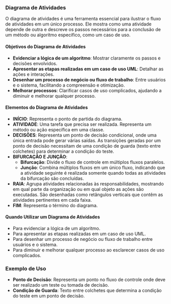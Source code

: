 ### Diagrama de Atividades

O diagrama de atividades é uma ferramenta essencial para ilustrar o fluxo de atividades em um único processo. Ele mostra como uma atividade depende de outra e descreve os passos necessários para a conclusão de um método ou algoritmo específico, como um caso de uso.

#### Objetivos do Diagrama de Atividades
- **Evidenciar a lógica de um algoritmo**: Mostrar claramente os passos e decisões envolvidos.
- **Apresentar as etapas realizadas em um caso de uso UML**: Detalhar as ações e interações.
- **Desenhar um processo de negócio ou fluxo de trabalho**: Entre usuários e o sistema, facilitando a compreensão e otimização.
- **Melhorar processos**: Clarificar casos de uso complicados, ajudando a diminuir e melhorar qualquer processo.

#### Elementos do Diagrama de Atividades
- **INÍCIO**: Representa o ponto de partida do diagrama.
- **ATIVIDADE**: Uma tarefa que precisa ser realizada. Representa um método ou ação específica em uma classe.
- **DECISÕES**: Representa um ponto de decisão condicional, onde uma única entrada pode gerar várias saídas. As transições geradas por um ponto de decisão necessitam de uma condição de guarda (texto entre colchetes) para determinar a condição do teste.
- **BIFURCAÇÃO E JUNÇÃO**: 
  - **Bifurcação**: Divide o fluxo de controle em múltiplos fluxos paralelos.
  - **Junção**: Combina múltiplos fluxos em um único fluxo, indicando que a atividade seguinte é realizada somente quando todas as atividades da bifurcação são concluídas.
- **RAIA**: Agrupa atividades relacionadas às responsabilidades, mostrando em qual parte da organização ou em qual objeto as ações são executadas. São desenhadas como retângulos verticais que contêm as atividades pertinentes em cada faixa.
- **FIM**: Representa o término do diagrama.

#### Quando Utilizar um Diagrama de Atividades
- Para evidenciar a lógica de um algoritmo.
- Para apresentar as etapas realizadas em um caso de uso UML.
- Para desenhar um processo de negócio ou fluxo de trabalho entre usuários e o sistema.
- Para diminuir e melhorar qualquer processo ao esclarecer casos de uso complicados.

### Exemplo de Uso
- **Ponto de Decisão**: Representa um ponto no fluxo de controle onde deve ser realizado um teste ou tomada de decisão.
- **Condição de Guarda**: Texto entre colchetes que determina a condição do teste em um ponto de decisão.
